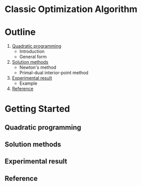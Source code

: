 # Classic Optimization Algorithm

<!-- Outline -->
# Outline

1. [Quadratic programming](#Quadratic-programming)
   + Introduction
   + General form
2. [Solution methods](#Solution-methods)
   + Newton's method
   + Primal-dual interior-point method
3. [Experimental result](#Experimental-result)
   + Example
4. [Reference](#Reference)

<!-- GETTING STARTED -->
# Getting Started

## Quadratic programming

## Solution methods

## Experimental result

## Reference
